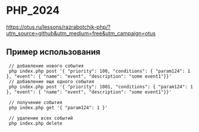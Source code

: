 # PHP_2024

https://otus.ru/lessons/razrabotchik-php/?utm_source=github&utm_medium=free&utm_campaign=otus

## Пример использования
```
 // добавление нового события
 php index.php post '{ "priority": 100, "conditions": { "param124": 1 }, "event": { "name": "event", "description": "some event1"}}'
 // добавление еще одного события
 php index.php post '{ "priority": 1001, "conditions": { "param124": 1 }, "event": { "name": "event", "description": "some event1"}}'
 
 // получение события
 php index.php get '{ "param124": 1 }'
 
 // удаление всех событий
 php index.php delete
```